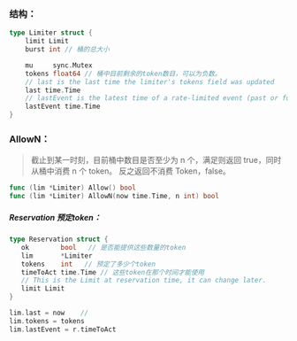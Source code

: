 



### 结构：

```go
type Limiter struct {
	limit Limit
	burst int // 桶的总大小

	mu     sync.Mutex
	tokens float64 // 桶中目前剩余的token数目，可以为负数。
	// last is the last time the limiter's tokens field was updated
	last time.Time
	// lastEvent is the latest time of a rate-limited event (past or future)
	lastEvent time.Time
}

```



### AllowN：

> 截止到某一时刻，目前桶中数目是否至少为 n 个，满足则返回 true，同时从桶中消费 n 个 token。
> 反之返回不消费 Token，false。

```go
func (lim *Limiter) Allow() bool
func (lim *Limiter) AllowN(now time.Time, n int) bool
```



##### Reservation 预定token： 

```go
type Reservation struct {
   ok        bool   // 是否能提供这些数量的token
   lim       *Limiter
   tokens    int   // 预定了多少个token
   timeToAct time.Time // 这些token在那个时间才能使用
   // This is the Limit at reservation time, it can change later.
   limit Limit
}
```



```go
lim.last = now    // 
lim.tokens = tokens
lim.lastEvent = r.timeToAct
```





















